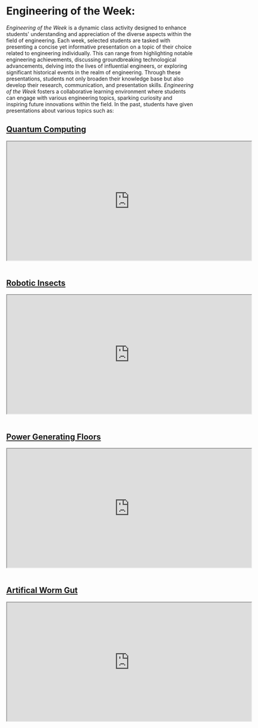 # Engineering of the Week:

_Engineering of the Week_ is a dynamic class activity designed to enhance students' understanding and appreciation of the diverse aspects within the field of engineering. Each week, selected students are tasked with presenting a concise yet informative presentation on a topic of their choice related to engineering individually. This can range from highlighting notable engineering achievements, discussing groundbreaking technological advancements, delving into the lives of influential engineers, or exploring significant historical events in the realm of engineering. Through these presentations, students not only broaden their knowledge base but also develop their research, communication, and presentation skills. _Engineering of the Week_ fosters a collaborative learning environment where students can engage with various engineering topics, sparking curiosity and inspiring future innovations within the field. In the past, students have given presentations about various topics such as:


## [Quantum Computing](https://drive.google.com/file/d/17AMLZeEBhEG0fI-yZxxS1GhiWc0-cLRf/view?usp=drive_link)

<iframe src="https://drive.google.com/file/d/17AMLZeEBhEG0fI-yZxxS1GhiWc0-cLRf/preview" frameborder="1" style="width: 68vw; height: 33vw;" allow="autoplay"></iframe>
<br/><br/>

## [Robotic Insects](https://drive.google.com/file/d/1df1rYrHbi4C0SDt24WPn30FbROmDvoOx/view?usp=drive_link)
<iframe src="https://drive.google.com/file/d/1df1rYrHbi4C0SDt24WPn30FbROmDvoOx/preview" frameborder="1" style="width: 68vw; height: 33vw;" allow="autoplay"></iframe>
<br/><br/> 

## [Power Generating Floors](https://drive.google.com/file/d/1Kt6LUy2g-0aO_WnqN8UT5Og-yCo46G6D/view?usp=sharing)
<iframe src="https://drive.google.com/file/d/1Kt6LUy2g-0aO_WnqN8UT5Og-yCo46G6D/preview" frameborder="1" style="width: 68vw; height: 33vw;" allow="autoplay"></iframe>
<br/><br/> 

## [Artifical Worm Gut](https://drive.google.com/file/d/1uYu00avdGwW0urAcqTOBPwHc9o4Q0rGy/view?usp=sharing)
<iframe src="https://drive.google.com/file/d/1uYu00avdGwW0urAcqTOBPwHc9o4Q0rGy/preview" frameborder="1" style="width: 68vw; height: 33vw;" allow="autoplay"></iframe>
<br/><br/> 

  





